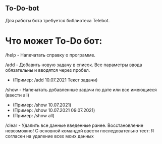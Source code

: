 ## To-Do-bot

Для работы бота требуется библиотека Telebot.

# Что может To-Do бот:

/help - Напечатать справку о программе.

/add - Добавить новую задачу в список. Все параметры ввода обязательны и вводятся через пробел.
 - (Пример: /add 10.07.2021 Текст задачи)

/show - Напечатать добавленные задачи по дате или все имеющиеся (ввести all)
 - (Пример: /show 10.07.2021)
 - (Пример: /show 10.07.2021 09.07.2021)
 - (Пример: /show all)

/clear - Удалить все данные введенные ранее. Восстановление невозможно! С основной командой ввести последовательно тест: Я согласен на удаление всех моих данных
